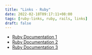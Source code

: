 ```yaml
---
title: "Links - Ruby"
date: 2022-02-18T09:17:11+08:00
tags: [ruby-links, ruby, rails, links]
draft: false
---
```


* [Ruby Documentation 1](https://www.rubydoc.info/stdlib/core/index)
* [Ruby Documentation 2](http://ruby-doc.org/)
* [Ruby Documentation 3](https://devdocs.io/ruby/)
